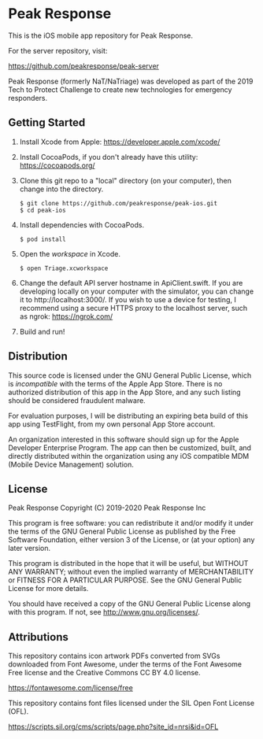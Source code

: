 # Peak Response

This is the iOS mobile app repository for Peak Response.

For the server repository, visit:

https://github.com/peakresponse/peak-server

Peak Response (formerly NaT/NaTriage) was developed as part of the 2019 Tech to Protect Challenge to create new technologies for emergency responders.


## Getting Started

1. Install Xcode from Apple: https://developer.apple.com/xcode/

2. Install CocoaPods, if you don't already have this utility: https://cocoapods.org/

3. Clone this git repo to a "local" directory (on your computer), then change
   into the directory.

   ```
   $ git clone https://github.com/peakresponse/peak-ios.git
   $ cd peak-ios
   ```

4. Install dependencies with CocoaPods.

   ```
   $ pod install
   ```

5. Open the _workspace_ in Xcode.

   ```
   $ open Triage.xcworkspace
   ```

6. Change the default API server hostname in ApiClient.swift. If you are
   developing locally on your computer with the simulator, you can change it
   to http://localhost:3000/. If you wish to use a device for testing,
   I recommend using a secure HTTPS proxy to the localhost server, such as
   ngrok: https://ngrok.com/

7. Build and run!

## Distribution

This source code is licensed under the GNU General Public License, which is
_incompatible_ with the terms of the Apple App Store. There is no authorized
distribution of this app in the App Store, and any such listing should be
considered fraudulent malware.

For evaluation purposes, I will be distributing an expiring beta build
of this app using TestFlight, from my own personal App Store account.

An organization interested in this software should sign up for the Apple
Developer Enterprise Program. The app can then be customized, built, and
directly distributed within the organization using any iOS compatible
MDM (Mobile Device Management) solution.

## License

Peak Response
Copyright (C) 2019-2020 Peak Response Inc

This program is free software: you can redistribute it and/or modify
it under the terms of the GNU General Public License as published by
the Free Software Foundation, either version 3 of the License, or
(at your option) any later version.

This program is distributed in the hope that it will be useful,
but WITHOUT ANY WARRANTY; without even the implied warranty of
MERCHANTABILITY or FITNESS FOR A PARTICULAR PURPOSE.  See the
GNU General Public License for more details.

You should have received a copy of the GNU General Public License
along with this program.  If not, see <http://www.gnu.org/licenses/>.

## Attributions

This repository contains icon artwork PDFs converted from SVGs downloaded from
Font Awesome, under the terms of the Font Awesome Free license and the
Creative Commons CC BY 4.0 license.

https://fontawesome.com/license/free

This repository contains font files licensed under the SIL Open Font License (OFL).

https://scripts.sil.org/cms/scripts/page.php?site_id=nrsi&id=OFL
